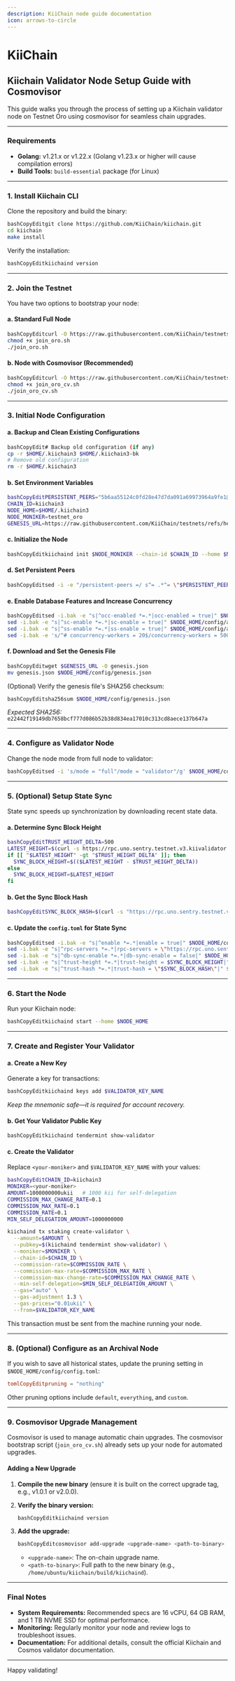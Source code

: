 ```yaml
---
description: KiiChain node guide documentation
icon: arrows-to-circle
---
```


# KiiChain

## Kiichain Validator Node Setup Guide with Cosmovisor

This guide walks you through the process of setting up a Kiichain validator node on Testnet Oro using cosmovisor for seamless chain upgrades.

***

### Requirements

* **Golang:** v1.21.x or v1.22.x (Golang v1.23.x or higher will cause compilation errors)
* **Build Tools:** `build-essential` package (for Linux)

***

### 1. Install Kiichain CLI

Clone the repository and build the binary:

```bash
bashCopyEditgit clone https://github.com/KiiChain/kiichain.git
cd kiichain
make install
```

Verify the installation:

```bash
bashCopyEditkiichaind version
```

***

### 2. Join the Testnet

You have two options to bootstrap your node:

#### a. Standard Full Node

```bash
bashCopyEditcurl -O https://raw.githubusercontent.com/KiiChain/testnets/refs/heads/main/testnet_oro/join_oro.sh
chmod +x join_oro.sh
./join_oro.sh
```

#### b. Node with Cosmovisor (Recommended)

```bash
bashCopyEditcurl -O https://raw.githubusercontent.com/KiiChain/testnets/refs/heads/main/testnet_oro/join_oro_cv.sh
chmod +x join_oro_cv.sh
./join_oro_cv.sh
```

***

### 3. Initial Node Configuration

#### a. Backup and Clean Existing Configurations

```bash
bashCopyEdit# Backup old configuration (if any)
cp -r $HOME/.kiichain3 $HOME/.kiichain3-bk
# Remove old configuration
rm -r $HOME/.kiichain3
```

#### b. Set Environment Variables

```bash
bashCopyEditPERSISTENT_PEERS="5b6aa55124c0fd28e47d7da091a69973964a9fe1@uno.sentry.testnet.v3.kiivalidator.com:26656,5e6b283c8879e8d1b0866bda20949f9886aff967@dos.sentry.testnet.v3.kiivalidator.com:26656"
CHAIN_ID=kiichain3
NODE_HOME=$HOME/.kiichain3
NODE_MONIKER=testnet_oro
GENESIS_URL=https://raw.githubusercontent.com/KiiChain/testnets/refs/heads/main/testnet_oro/genesis.json
```

#### c. Initialize the Node

```bash
bashCopyEditkiichaind init $NODE_MONIKER --chain-id $CHAIN_ID --home $NODE_HOME
```

#### d. Set Persistent Peers

```bash
bashCopyEditsed -i -e "/persistent-peers =/ s^= .*^= \"$PERSISTENT_PEERS\"^" $NODE_HOME/config/config.toml
```

#### e. Enable Database Features and Increase Concurrency

```bash
bashCopyEditsed -i.bak -e "s|^occ-enabled *=.*|occ-enabled = true|" $NODE_HOME/config/app.toml
sed -i.bak -e "s|^sc-enable *=.*|sc-enable = true|" $NODE_HOME/config/app.toml
sed -i.bak -e "s|^ss-enable *=.*|ss-enable = true|" $NODE_HOME/config/app.toml
sed -i.bak -e 's/^# concurrency-workers = 20$/concurrency-workers = 500/' $NODE_HOME/config/app.toml
```

#### f. Download and Set the Genesis File

```bash
bashCopyEditwget $GENESIS_URL -O genesis.json
mv genesis.json $NODE_HOME/config/genesis.json
```

(Optional) Verify the genesis file's SHA256 checksum:

```bash
bashCopyEditsha256sum $NODE_HOME/config/genesis.json
```

_Expected SHA256:_ `e22442f19149db7658bcf777d086b52b38d834ea17010c313cd8aece137b647a`

***

### 4. Configure as Validator Node

Change the node mode from full node to validator:

```bash
bashCopyEditsed -i 's/mode = "full"/mode = "validator"/g' $NODE_HOME/config/config.toml
```

***

### 5. (Optional) Setup State Sync

State sync speeds up synchronization by downloading recent state data.

#### a. Determine Sync Block Height

```bash
bashCopyEditTRUST_HEIGHT_DELTA=500
LATEST_HEIGHT=$(curl -s https://rpc.uno.sentry.testnet.v3.kiivalidator.com/block | jq -r ".block.header.height")
if [[ "$LATEST_HEIGHT" -gt "$TRUST_HEIGHT_DELTA" ]]; then
  SYNC_BLOCK_HEIGHT=$(($LATEST_HEIGHT - $TRUST_HEIGHT_DELTA))
else
  SYNC_BLOCK_HEIGHT=$LATEST_HEIGHT
fi
```

#### b. Get the Sync Block Hash

```bash
bashCopyEditSYNC_BLOCK_HASH=$(curl -s "https://rpc.uno.sentry.testnet.v3.kiivalidator.com/block?height=$SYNC_BLOCK_HEIGHT" | jq -r ".block_id.hash")
```

#### c. Update the `config.toml` for State Sync

```bash
bashCopyEditsed -i.bak -e "s|^enable *=.*|enable = true|" $NODE_HOME/config/config.toml
sed -i.bak -e "s|^rpc-servers *=.*|rpc-servers = \"https://rpc.uno.sentry.testnet.v3.kiivalidator.com,https://rpc.dos.sentry.testnet.v3.kiivalidator.com\"|" $NODE_HOME/config/config.toml
sed -i.bak -e "s|^db-sync-enable *=.*|db-sync-enable = false|" $NODE_HOME/config/config.toml
sed -i.bak -e "s|^trust-height *=.*|trust-height = $SYNC_BLOCK_HEIGHT|" $NODE_HOME/config/config.toml
sed -i.bak -e "s|^trust-hash *=.*|trust-hash = \"$SYNC_BLOCK_HASH\"|" $NODE_HOME/config/config.toml
```

***

### 6. Start the Node

Run your Kiichain node:

```bash
bashCopyEditkiichaind start --home $NODE_HOME
```

***

### 7. Create and Register Your Validator

#### a. Create a New Key

Generate a key for transactions:

```bash
bashCopyEditkiichaind keys add $VALIDATOR_KEY_NAME
```

_Keep the mnemonic safe—it is required for account recovery._

#### b. Get Your Validator Public Key

```bash
bashCopyEditkiichaind tendermint show-validator
```

#### c. Create the Validator

Replace `<your-moniker>` and `$VALIDATOR_KEY_NAME` with your values:

```bash
bashCopyEditCHAIN_ID=kiichain3
MONIKER=<your-moniker>
AMOUNT=1000000000ukii   # 1000 kii for self-delegation
COMMISSION_MAX_CHANGE_RATE=0.1
COMMISSION_MAX_RATE=0.1
COMMISSION_RATE=0.1
MIN_SELF_DELEGATION_AMOUNT=1000000000

kiichaind tx staking create-validator \
  --amount=$AMOUNT \
  --pubkey=$(kiichaind tendermint show-validator) \
  --moniker=$MONIKER \
  --chain-id=$CHAIN_ID \
  --commission-rate=$COMMISSION_RATE \
  --commission-max-rate=$COMMISSION_MAX_RATE \
  --commission-max-change-rate=$COMMISSION_MAX_CHANGE_RATE \
  --min-self-delegation=$MIN_SELF_DELEGATION_AMOUNT \
  --gas="auto" \
  --gas-adjustment 1.3 \
  --gas-prices="0.01ukii" \
  --from=$VALIDATOR_KEY_NAME
```

This transaction must be sent from the machine running your node.

***

### 8. (Optional) Configure as an Archival Node

If you wish to save all historical states, update the pruning setting in `$NODE_HOME/config/config.toml`:

```toml
tomlCopyEditpruning = "nothing"
```

Other pruning options include `default`, `everything`, and `custom`.

***

### 9. Cosmovisor Upgrade Management

Cosmovisor is used to manage automatic chain upgrades. The cosmovisor bootstrap script (`join_oro_cv.sh`) already sets up your node for automated upgrades.

#### Adding a New Upgrade

1. **Compile the new binary** (ensure it is built on the correct upgrade tag, e.g., v1.0.1 or v2.0.0).
2.  **Verify the binary version:**

    ```bash
    bashCopyEditkiichaind version
    ```
3.  **Add the upgrade:**

    ```bash
    bashCopyEditcosmovisor add-upgrade <upgrade-name> <path-to-binary>
    ```

    * `<upgrade-name>`: The on-chain upgrade name.
    * `<path-to-binary>`: Full path to the new binary (e.g., `/home/ubuntu/kiichain/build/kiichaind`).

***

### Final Notes

* **System Requirements:** Recommended specs are 16 vCPU, 64 GB RAM, and 1 TB NVME SSD for optimal performance.
* **Monitoring:** Regularly monitor your node and review logs to troubleshoot issues.
* **Documentation:** For additional details, consult the official Kiichain and Cosmos validator documentation.

***



Happy validating!
